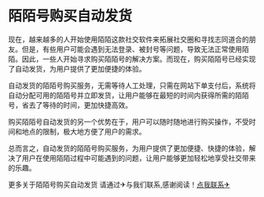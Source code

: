 # 陌陌号购买自动发货

现在，越来越多的人开始使用陌陌这款社交软件来拓展社交圈和寻找志同道合的朋友。但是，有些用户可能会遇到无法登录、被封号等问题，导致无法正常使用陌陌。因此，一些人开始寻求购买陌陌号的解决方案。而现在，购买陌陌号已经实现了自动发货，为用户提供了更加便捷的体验。

自动发货的陌陌号购买服务，无需等待人工处理，只需在网站下单支付后，系统将自动分配可用的陌陌号并立即发货，让用户能够在最短的时间内获得所需的陌陌号，省去了等待的时间，更加快捷高效。

购买陌陌号自动发货的另一个优势在于，用户可以随时随地进行购买操作，不受时间和地点的限制，极大地方便了用户的需求。

总而言之，自动发货的陌陌号购买服务，为用户提供了更加便捷、快捷的体验，解决了用户在使用陌陌过程中可能遇到的问题，让用户能够更加轻松地享受社交带来的乐趣。

更多关于陌陌号购买自动发货 请通过✈与我们联系,感谢阅读！[点我联系✈](https://www.G208.com)